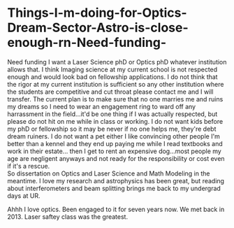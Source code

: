 # Things-I-m-doing-for-Optics-Dream-Sector-Astro-is-close-enough-rn-Need-funding-
Need funding
I want a Laser Science phD or Optics phD whatever institution allows that. I think Imaging science at my current school is not respected enough and would look bad on fellowship applications. 
I do not think that the rigor at my current institution is sufficient so any other institution where the students are competitive and cut throat please contact me and I will transfer. 
The current plan is to make sure that no one marries me and ruins my dreams so I need to wear an engagement ring to ward off any harrassment in the field...it'd be one thing if I was actually respected, but please do not hit on me while in class or working. 
I do not want kids before my phD or fellowship so it may be never if no one helps me, they're debt dream ruiners. 
I do not want a pet either I like convincing other people I'm better than a kennel and they end up paying me while I read textbooks and work in their estate... then I get to rent an expensive dog...most people my age are negligent anyways and not ready for the responsibility or cost even if it's a rescue.  
So dissertation on Optics and Laser Science and Math Modeling in the meantime. 
I love my research and astrophysics has been great, but reading about interferometers and beam splitting brings me back to my undergrad days at UR. 

Ahhh I love optics. Been engaged to it for seven years now. We met back in 2013. Laser saftey class was the greatest. 
